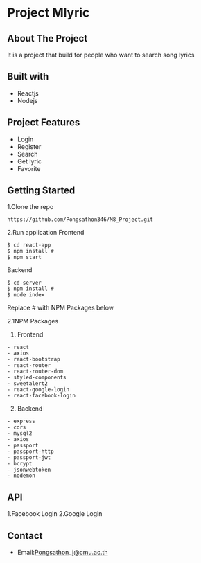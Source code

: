 # Project Mlyric

## About The Project
It is a project that build for people who want to search song lyrics

## Built with
- Reactjs
- Nodejs

## Project Features
- Login
- Register
- Search
- Get lyric
- Favorite

## Getting Started

1.Clone the repo
```
https://github.com/Pongsathon346/M8_Project.git
```
2.Run application
Frontend
```
$ cd react-app
$ npm install #
$ npm start
```
Backend
```
$ cd-server
$ npm install #
$ node index
```
Replace # with NPM Packages below

2.1NPM Packages
1. Frontend
```
- react
- axios
- react-bootstrap
- react-router
- react-router-dom
- styled-components
- sweetalert2
- react-google-login
- react-facebook-login
```
2. Backend
```
- express
- cors
- mysql2
- axios
- passport
- passport-http
- passport-jwt
- bcrypt
- jsonwebtoken
- nodemon
```
## API 
1.Facebook Login
2.Google Login 

## Contact
- Email:Pongsathon_j@cmu.ac.th